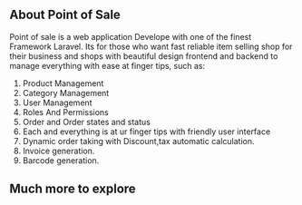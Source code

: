 
## About Point of Sale

Point of sale is a web application Develope with one of the finest Framework Laravel. Its for those who want  fast reliable item selling shop for their business and shops with beautiful design frontend and backend to manage everything with ease at finger tips, such as:

1) Product Management
2) Category Management
3) User Management
4) Roles And Permissions
5) Order and Order states and status 
6) Each and everything is at ur finger tips with friendly user interface
7) Dynamic order taking with Discount,tax automatic calculation.
8) Invoice generation.
9) Barcode generation.
## Much more to explore

